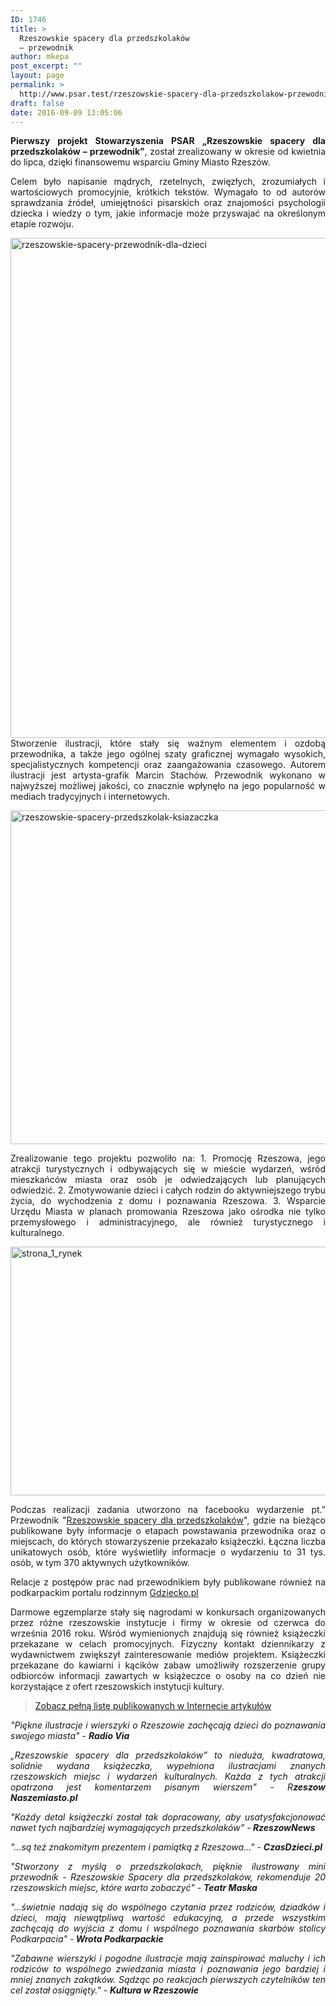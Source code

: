 ```yaml
---
ID: 1746
title: >
  Rzeszowskie spacery dla przedszkolaków
  – przewodnik
author: mkepa
post_excerpt: ""
layout: page
permalink: >
  http://www.psar.test/rzeszowskie-spacery-dla-przedszkolakow-przewodnik/
draft: false
date: 2016-09-09 13:05:06
---
```

<p style="text-align: justify;"><strong>Pierwszy projekt Stowarzyszenia PSAR „Rzeszowskie spacery dla przedszkolaków – przewodnik”</strong>, został zrealizowany w okresie od kwietnia do lipca, dzięki finansowemu wsparciu Gminy Miasto Rzeszów.</p>
<p style="text-align: justify;">Celem było napisanie mądrych, rzetelnych, zwięzłych, zrozumiałych i wartościowych promocyjnie, krótkich tekstów. Wymagało to od autorów sprawdzania źródeł, umiejętności pisarskich oraz znajomości psychologii dziecka i wiedzy o tym, jakie informacje może przyswajać na określonym etapie rozwoju.</p>
<p style="text-align: justify;"><a href="http://www.psar.test/wp-content/uploads/2016/09/rzeszowskie-spacery-przewodnik-dla-dzieci.jpg"><img class="alignnone size-full wp-image-1129" src="http://www.psar.test/wp-content/uploads/2016/09/rzeszowskie-spacery-przewodnik-dla-dzieci.jpg" alt="rzeszowskie-spacery-przewodnik-dla-dzieci" width="800" height="800" /></a>
Stworzenie ilustracji, które stały się ważnym elementem i ozdobą przewodnika, a także jego ogólnej szaty graficznej wymagało wysokich, specjalistycznych kompetencji oraz zaangażowania czasowego. Autorem ilustracji jest artysta-grafik Marcin Stachów.
Przewodnik wykonano w najwyższej możliwej jakości, co znacznie wpłynęło na jego popularność w mediach tradycyjnych i internetowych.</p>
<p style="text-align: justify;"><a href="http://www.psar.test/wp-content/uploads/2016/09/rzeszowskie-spacery-przedszkolak-ksiazaczka.jpg"><img class="size-full wp-image-1123 aligncenter" src="http://www.psar.test/wp-content/uploads/2016/09/rzeszowskie-spacery-przedszkolak-ksiazaczka.jpg" alt="rzeszowskie-spacery-przedszkolak-ksiazaczka" width="800" height="534" /></a></p>
<p style="text-align: justify;">Zrealizowanie tego projektu pozwoliło na:
1. Promocję Rzeszowa, jego atrakcji turystycznych i odbywających się w mieście wydarzeń, wśród mieszkańców miasta oraz osób je odwiedzających lub planujących odwiedzić.
2. Zmotywowanie dzieci i całych rodzin do aktywniejszego trybu życia, do wychodzenia z domu i poznawania Rzeszowa.
3. Wsparcie Urzędu Miasta w planach promowania Rzeszowa jako ośrodka nie tylko przemysłowego i administracyjnego, ale również turystycznego i kulturalnego.</p>
<p style="text-align: justify;"><a href="http://www.psar.test/wp-content/uploads/2016/09/Strona_1_Rynek.jpg"><img class="alignnone size-large wp-image-1134" src="http://www.psar.test/wp-content/uploads/2016/09/Strona_1_Rynek.jpg" alt="strona_1_rynek" width="640" height="398" /></a></p>
<p style="text-align: justify;">Podczas realizacji zadania utworzono na facebooku wydarzenie pt.” Przewodnik "<a href="https://www.facebook.com/events/1707820796161491/" target="_blank" rel="nofollow">Rzeszowskie spacery dla przedszkolaków</a>", gdzie na bieżąco publikowane były informacje o etapach powstawania przewodnika oraz o miejscach, do których stowarzyszenie przekazało książeczki. Łączna liczba unikatowych osób, które wyświetliły informacje o wydarzeniu to 31 tys. osób, w tym 370 aktywnych użytkowników.</p>
<p style="text-align: justify;">Relacje z postępów prac nad przewodnikiem były publikowane również na podkarpackim portalu rodzinnym <a href="http://gdziecko.pl/rzeszowskie-spacery-dla-przedszkolakow-przewodnik/" target="_blank">Gdziecko.pl </a></p>
<p style="text-align: justify;">Darmowe egzemplarze stały się nagrodami w konkursach organizowanych przez różne rzeszowskie instytucje i firmy w okresie od czerwca do września 2016 roku. Wśród wymienionych znajdują się również książeczki przekazane w celach promocyjnych. Fizyczny kontakt dziennikarzy z wydawnictwem zwiększył zainteresowanie mediów projektem. Książeczki przekazane do kawiarni i kącików zabaw umożliwiły rozszerzenie grupy odbiorców informacji zawartych w książeczce o osoby na co dzień nie korzystające z ofert rzeszowskich instytucji kultury.</p>

<blockquote>
<p style="text-align: justify;"><a href="http://dev-psar.pantheonsite.io/media-o-przewodniku/" target="_blank">Zobacz pełną listę publikowanych w Internecie artykułów</a></p>
</blockquote>
<p style="text-align: justify;"><em>"Piękne ilustracje i wierszyki o Rzeszowie zachęcają dzieci do poznawania swojego miasta" - <strong>Radio Via</strong></em></p>
<p style="text-align: justify;"><em>„Rzeszowskie spacery dla przedszkolaków” to nieduża, kwadratowa, solidnie wydana książeczka, wypełniona ilustracjami znanych rzeszowskich <span id="pp_nsitsp_2">miejsc</span> i wydarzeń kulturalnych. Każda z tych atrakcji opatrzona jest komentarzem pisanym wierszem" - R<strong>zeszow Naszemiasto.pl</strong></em></p>
<p style="text-align: justify;"><em>"Każdy detal książeczki został tak dopracowany, aby usatysfakcjonować nawet tych najbardziej wymagających przedszkolaków" -<strong> RzeszowNews</strong></em></p>
<p style="text-align: justify;"><em>"...są też znakomitym prezentem i pamiątką z Rzeszowa..." - <strong>CzasDzieci.pl
</strong></em></p>
<p style="text-align: justify;"><em>"Stworzony z myślą o przedszkolakach, pięknie ilustrowany mini przewodnik - Rzeszowskie Spacery dla przedszkolaków, rekomenduje 20 rzeszowskich miejsc, które warto zobaczyć" - <strong>Teatr Maska</strong></em></p>
<p style="text-align: justify;"><em>"...świetnie nadają się do wspólnego czytania przez rodziców, dziadków i dzieci, mają niewątpliwą wartość edukacyjną, a przede wszystkim zachęcają do wyjścia z domu i wspólnego poznawania skarbów stolicy Podkarpacia" -<strong> Wrota Podkarpackie</strong></em></p>
<p style="text-align: justify;"><em>"Zabawne wierszyki i pogodne ilustracje mają zainspirować maluchy i ich rodziców to wspólnego zwiedzania miasta i poznawania jego bardziej i mniej znanych zakątków. Sądząc po reakcjach pierwszych czytelników ten cel został osiągnięty." - <strong>Kultura w Rzeszowie</strong></em></p>